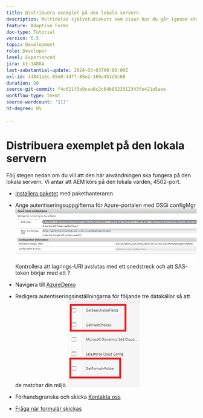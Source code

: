 ```yaml
---
title: Distribuera exemplet på den lokala servern
description: Multidelad självstudiekurs som visar hur du går igenom stegen för att fråga efter formuläröverföringar som lagras i Azure Portal
feature: Adaptive Forms
doc-type: Tutorial
version: 6.5
topic: Development
role: Developer
level: Experienced
jira: kt-14884
last-substantial-update: 2024-03-03T00:00:00Z
exl-id: 44841a3c-85e0-447f-85e2-169a451d9c68
duration: 20
source-git-commit: f4c621f3a9caa8c2c64b8323312343fe421a5aee
workflow-type: tm+mt
source-wordcount: '117'
ht-degree: 0%

---
```


# Distribuera exemplet på den lokala servern

Följ stegen nedan om du vill att den här användningen ska fungera på den lokala servern. Vi antar att AEM körs på den lokala värden, 4502-port.

* [Installera paketet](assets/azuredemo.all-1.0.0-SNAPSHOT.zip) med pakethanteraren.

* Ange autentiseringsuppgifterna för Azure-portalen med OSGi configMgr
  ![azure-portal](assets/azure-portal-config.png)
Kontrollera att lagrings-URI avslutas med ett snedstreck och att SAS-token börjar med ett ?
* Navigera till [AzureDemo](http://localhost:4502/libs/fd/fdm/gui/components/admin/fdmcloudservice/fdm.html/conf/azuredemo)

* Redigera autentiseringsinställningarna för följande tre datakällor så att de matchar din miljö
  ![datakällor](assets/fdm-data-sources.png)

* Förhandsgranska och skicka [Kontakta oss](http://localhost:4502/content/dam/formsanddocuments/azureportal/contactus/jcr:content?wcmmode=disabled)

* [Fråga när formulär skickas](http://localhost:4502/content/dam/formsanddocuments/azureportal/queryformsubmissions/jcr:content?wcmmode=disabled)
